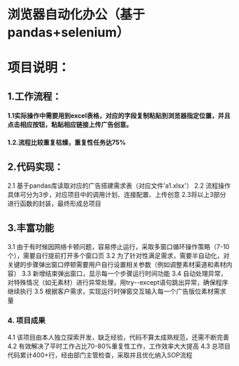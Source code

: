 # 浏览器自动化办公（基于pandas+selenium）
# 项目说明：
## 1.工作流程：
 #### 1.1实际操作中需要用到excel表格，对应的字段复制粘贴到浏览器指定位置，并且点击相应按钮，粘贴相应链接上传广告创意。
 #### 1.2.流程比较重复枯燥，重复性任务达75%
## 2.代码实现：
2.1 基于pandas库读取对应的广告搭建需求表（对应文件'a1.xlsx'）
2.2 流程操作具体可分为3步，对应项目中的调用计划、连接配置、上传创意
2.3将以上3部分 进行函数的封装，最终形成总项目

## 3.丰富功能
3.1 由于有时候因网络卡顿问题，容易停止运行，采取多窗口循环操作策略（7-10个），需要自行提前打开多个窗口页
3.2 为了针对性满足需求，需要半自动化，对关键的步骤弹出窗口停顿需要用户自行设置相关参数（例如调整素材渠道和素材内容）
3.3 新增结束弹出窗口，显示每一个步骤运行时间功能
3.4 自动处理异常，对特殊情况（如无素材）进行异常处理，用try--except语句跳出异常，确保程序继续执行
3.5 根据客户需求，实现运行时弹窗交互输入每一个广告版位素材需求量

### 4. 项目成果
4.1 该项目由本人独立探索开发，缺乏经验，代码不算太成熟规范，还需不断完善
4.2 有效解决了平时工作占比70-80%重复性工作，工作效率大大提高
4.3 总项目代码累计400+行，经由部门主管检查，采取并且优化纳入SOP流程
